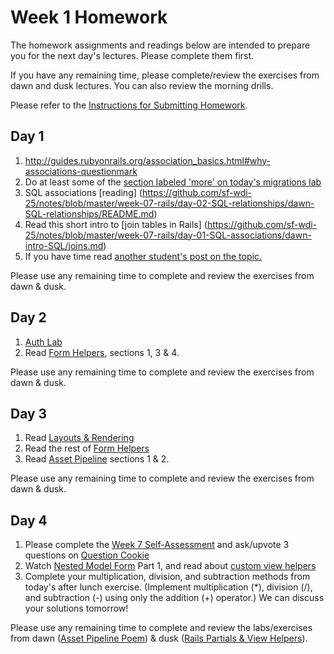 # Week 1 Homework

The homework assignments and readings below are intended to prepare you for the next day's lectures. Please complete them first.

If you have any remaining time, please complete/review the exercises from dawn and dusk lectures. You can also review the morning drills.

Please refer to the [Instructions for Submitting Homework](/how-tos/homework-submission.md).


## Day 1

1. http://guides.rubyonrails.org/association_basics.html#why-associations-questionmark
1. Do at least some of the [section labeled 'more' on today's migrations lab](https://github.com/sf-wdi-25/breweries_models_and_migrations#more)
2. SQL associations [reading] (https://github.com/sf-wdi-25/notes/blob/master/week-07-rails/day-02-SQL-relationships/dawn-SQL-relationships/README.md)
2. Read this short intro to [join tables in Rails] (https://github.com/sf-wdi-25/notes/blob/master/week-07-rails/day-01-SQL-associations/dawn-intro-SQL/joins.md)
1. If you have time read [another student's post on the topic.](https://chryus.wordpress.com/2014/02/17/associations-in-rails/)


Please use any remaining time to complete and review the exercises from dawn & dusk.

## Day 2

1. [Auth Lab](/week-07-rails/day-03-auth/dawn-auth)
2. Read [Form Helpers](http://guides.rubyonrails.org/form_helpers.html), sections 1, 3 & 4.

Please use any remaining time to complete and review the exercises from dawn & dusk.

## Day 3

1. Read [Layouts & Rendering](http://guides.rubyonrails.org/layouts_and_rendering.html)
1. Read the rest of [Form Helpers](http://guides.rubyonrails.org/form_helpers.html)
1. Read [Asset Pipeline](http://guides.rubyonrails.org/v3.2.13/asset_pipeline.html) sections 1 & 2.

Please use any remaining time to complete and review the exercises from dawn & dusk.

## Day 4

1. Please complete the [Week 7 Self-Assessment](https://docs.google.com/a/generalassemb.ly/forms/d/1iaqhcbi5-OsE53AlPebpkDHLC3SefDcG06Lvu2MzIig/viewform) and ask/upvote 3 questions on [Question Cookie](www.questioncookie.com/wdi-25-w7-review)
1. Watch [Nested Model Form](http://railscasts.com/episodes/196-nested-model-form-part-1) Part 1, and read about [custom view helpers](http://www.rails-dev.com/custom-view-helpers-in-rails-4)
3. Complete your multiplication, division, and subtraction methods from today's after lunch exercise. (Implement multiplication (*), division (/), and subtraction (-) using only the addition (+) operator.) We can discuss your solutions tomorrow!

Please use any remaining time to complete and review the labs/exercises from dawn ([Asset Pipeline Poem](https://github.com/sf-wdi-25/asset_pipeline_poem)) & dusk ([Rails Partials & View Helpers](https://github.com/sf-wdi-25/rails_partials_helpers)).

<!--
## Day 5 - Weekend Homework

1. Reading
2. Weekend Lab

Please use any remaining time to review exercises/drills from the week! And don't forget to sleep!
-->
